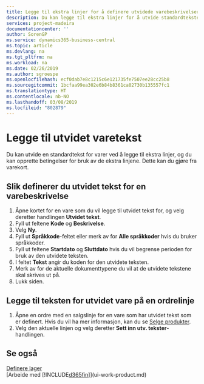 ```yaml
---
title: Legge til ekstra linjer for å definere utvidede varebeskrivelser | Microsoft-dokumentasjon
description: Du kan legge til ekstra linjer for å utvide standardteksten som beskriver en vare.
services: project-madeira
documentationcenter: ''
author: SorenGP
ms.service: dynamics365-business-central
ms.topic: article
ms.devlang: na
ms.tgt_pltfrm: na
ms.workload: na
ms.date: 02/26/2019
ms.author: sgroespe
ms.openlocfilehash: ecf0dab7e8c1215c6e121735fe7507ee28cc25b8
ms.sourcegitcommit: 1bcfaa99ea302e6b84b8361ca02730b135557fc1
ms.translationtype: HT
ms.contentlocale: nb-NO
ms.lasthandoff: 03/08/2019
ms.locfileid: "802879"
---
```

# <a name="add-extended-item-text"></a>Legge til utvidet varetekst
Du kan utvide en standardtekst for varer ved å legge til ekstra linjer, og du kan opprette betingelser for bruk av de ekstra linjene. Dette kan du gjøre fra varekort.

## <a name="to-define-extended-text-for-an-item-description"></a>Slik definerer du utvidet tekst for en varebeskrivelse
1. Åpne kortet for en vare som du vil legge til utvidet tekst for, og velg deretter handlingen **Utvidet tekst**.
2. Fyll ut feltene **Kode** og **Beskrivelse**.
3. Velg **Ny**.
4. Fyll ut **Språkkode**-feltet eller merk av for **Alle språkkoder** hvis du bruker språkkoder.
5. Fyll ut feltene **Startdato** og **Sluttdato** hvis du vil begrense perioden for bruk av den utvidete teksten.
6. I feltet **Tekst** angir du koden for den utvidete teksten.
7. Merk av for de aktuelle dokumenttypene du vil at de utvidete tekstene skal skrives ut på.
8. Lukk siden.

## <a name="to-add-an-extended-item-text-on-a-sales-order-line"></a>Legge til teksten for utvidet vare på en ordrelinje
1. Åpne en ordre med en salgslinje for en vare som har utvidet tekst som er definert. Hvis du vil ha mer informasjon, kan du se [Selge produkter](sales-how-sell-products.md).
2. Velg den aktuelle linjen og velg deretter **Sett inn utv. tekster**-handlingen.

## <a name="see-also"></a>Se også
[Definere lager](inventory-setup-inventory.md)  
[Arbeide med [!INCLUDE[d365fin](includes/d365fin_md.md)]](ui-work-product.md)
